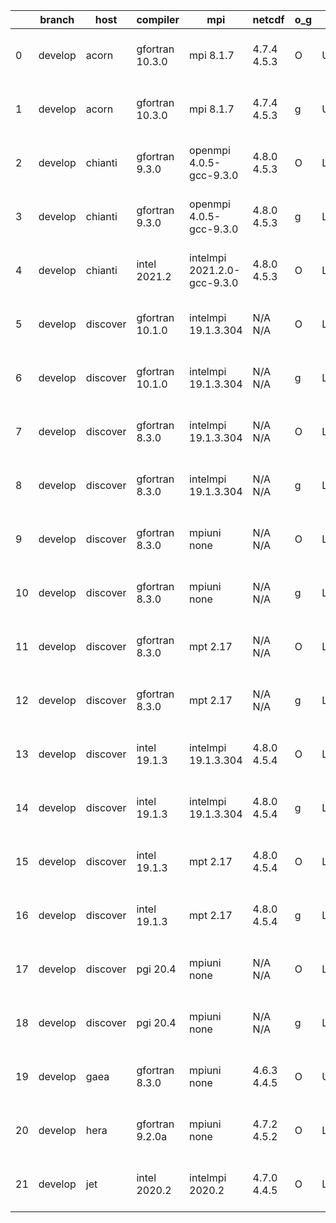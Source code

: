 |    | branch   | host     | compiler        | mpi                         | netcdf      | o_g   | os     | build   | u_pass   | u_fail   | s_pass   | s_fail   | e_pass   | e_fail   | nuopc_pass   | nuopc_fail   | artifacts_hash                                                                                                                                                        | modified                  |
|----|----------|----------|-----------------|-----------------------------|-------------|-------|--------|---------|----------|----------|----------|----------|----------|----------|--------------|--------------|-----------------------------------------------------------------------------------------------------------------------------------------------------------------------|---------------------------|
|  0 | develop  | acorn    | gfortran 10.3.0 | mpi 8.1.7                   | 4.7.4 4.5.3 | O     | Unicos | fail    | 13581    | 78       | 47       | 2        | 80       | 0        | 0            | 50           | [artifacts](https://github.com/esmf-org/esmf-test-artifacts/tree/c331907f8409f0521d2ebe2e330b95ede07e33ab/develop/acorn/gfortran/10.3.0/O/mpi/8.1.7)                  | 2022-05-07 02:01:21 +0000 |
|  1 | develop  | acorn    | gfortran 10.3.0 | mpi 8.1.7                   | 4.7.4 4.5.3 | g     | Unicos | fail    | 13581    | 78       | 47       | 2        | 80       | 0        | 0            | 50           | [artifacts](https://github.com/esmf-org/esmf-test-artifacts/tree/b00e228245046682048ef64c5e98d3d0203b8080/develop/acorn/gfortran/10.3.0/g/mpi/8.1.7)                  | 2022-05-07 02:02:49 +0000 |
|  2 | develop  | chianti  | gfortran 9.3.0  | openmpi 4.0.5-gcc-9.3.0     | 4.8.0 4.5.3 | O     | Linux  | pass    | 13659    | 0        | 49       | 0        | 80       | 0        | 50           | 0            | [artifacts](https://github.com/esmf-org/esmf-test-artifacts/tree/e19455983a68dc0891dbcc3d7a20cfb5629040ee/develop/chianti/gfortran/9.3.0/O/openmpi/4.0.5-gcc-9.3.0)   | 2022-05-07 01:54:24 -0400 |
|  3 | develop  | chianti  | gfortran 9.3.0  | openmpi 4.0.5-gcc-9.3.0     | 4.8.0 4.5.3 | g     | Linux  | pass    | 13659    | 0        | 49       | 0        | 80       | 0        | 50           | 0            | [artifacts](https://github.com/esmf-org/esmf-test-artifacts/tree/07807427c947e99757e662bea8a1d05b1c54ae84/develop/chianti/gfortran/9.3.0/g/openmpi/4.0.5-gcc-9.3.0)   | 2022-05-07 02:49:22 -0400 |
|  4 | develop  | chianti  | intel 2021.2    | intelmpi 2021.2.0-gcc-9.3.0 | 4.8.0 4.5.3 | O     | Linux  | pass    | 13659    | 0        | 49       | 0        | 80       | 0        | 50           | 0            | [artifacts](https://github.com/esmf-org/esmf-test-artifacts/tree/2c8c1c8f96d3d6f94516ac7bb6c615894763734a/develop/chianti/intel/2021.2/O/intelmpi/2021.2.0-gcc-9.3.0) | 2022-05-07 02:24:18 -0400 |
|  5 | develop  | discover | gfortran 10.1.0 | intelmpi 19.1.3.304         | N/A N/A     | O     | Linux  | pass    | 13644    | 15       | 49       | 0        | 80       | 0        | 50           | 0            | [artifacts](https://github.com/esmf-org/esmf-test-artifacts/tree/e31d22d874223f00dc3c4b6551725b5996d99308/develop/discover/gfortran/10.1.0/O/intelmpi/19.1.3.304)     | 2022-05-07 02:00:23 -0400 |
|  6 | develop  | discover | gfortran 10.1.0 | intelmpi 19.1.3.304         | N/A N/A     | g     | Linux  | pass    | 13644    | 15       | 49       | 0        | 80       | 0        | 50           | 0            | [artifacts](https://github.com/esmf-org/esmf-test-artifacts/tree/2177458470bf9164046511b0ec01d5bec7d0ff6a/develop/discover/gfortran/10.1.0/g/intelmpi/19.1.3.304)     | 2022-05-07 02:04:46 -0400 |
|  7 | develop  | discover | gfortran 8.3.0  | intelmpi 19.1.3.304         | N/A N/A     | O     | Linux  | pass    | 13644    | 15       | 49       | 0        | 80       | 0        | 50           | 0            | [artifacts](https://github.com/esmf-org/esmf-test-artifacts/tree/65a3a017649030aaf753eb6f5a47eccd93fbe355/develop/discover/gfortran/8.3.0/O/intelmpi/19.1.3.304)      | 2022-05-07 02:03:30 -0400 |
|  8 | develop  | discover | gfortran 8.3.0  | intelmpi 19.1.3.304         | N/A N/A     | g     | Linux  | pass    | 13644    | 15       | 49       | 0        | 80       | 0        | 50           | 0            | [artifacts](https://github.com/esmf-org/esmf-test-artifacts/tree/d3fc83e6654fe28f7990b8851f8c2effe047f73f/develop/discover/gfortran/8.3.0/g/intelmpi/19.1.3.304)      | 2022-05-07 02:07:20 -0400 |
|  9 | develop  | discover | gfortran 8.3.0  | mpiuni none                 | N/A N/A     | O     | Linux  | pass    | 12136    | 0        | 8        | 0        | 43       | 0        | 0            | 50           | [artifacts](https://github.com/esmf-org/esmf-test-artifacts/tree/03b172008ab7267ba1727c40ee333cac600f22f1/develop/discover/gfortran/8.3.0/O/mpiuni/none)              | 2022-05-07 01:52:45 -0400 |
| 10 | develop  | discover | gfortran 8.3.0  | mpiuni none                 | N/A N/A     | g     | Linux  | pass    | 12136    | 0        | 8        | 0        | 43       | 0        | 0            | 50           | [artifacts](https://github.com/esmf-org/esmf-test-artifacts/tree/1dfa02574217c49f823c4c904ea4407dda50c748/develop/discover/gfortran/8.3.0/g/mpiuni/none)              | 2022-05-07 01:59:09 -0400 |
| 11 | develop  | discover | gfortran 8.3.0  | mpt 2.17                    | N/A N/A     | O     | Linux  | pass    | 13659    | 0        | 49       | 0        | 80       | 0        | 46           | 4            | [artifacts](https://github.com/esmf-org/esmf-test-artifacts/tree/aeb47753ed3a1f79826aea6cd4874b1a8f153895/develop/discover/gfortran/8.3.0/O/mpt/2.17)                 | 2022-05-07 01:54:45 -0400 |
| 12 | develop  | discover | gfortran 8.3.0  | mpt 2.17                    | N/A N/A     | g     | Linux  | pass    | 13659    | 0        | 49       | 0        | 80       | 0        | 46           | 4            | [artifacts](https://github.com/esmf-org/esmf-test-artifacts/tree/dd77b0eb0b0f1451dc5d446ab25152319c0ffe53/develop/discover/gfortran/8.3.0/g/mpt/2.17)                 | 2022-05-07 01:58:47 -0400 |
| 13 | develop  | discover | intel 19.1.3    | intelmpi 19.1.3.304         | 4.8.0 4.5.4 | O     | Linux  | pass    | 13659    | 0        | 49       | 0        | 80       | 0        | 50           | 0            | [artifacts](https://github.com/esmf-org/esmf-test-artifacts/tree/5d8099a2f4df57a4c1e3700afc47fe12b53d6e24/develop/discover/intel/19.1.3/O/intelmpi/19.1.3.304)        | 2022-05-07 02:20:36 -0400 |
| 14 | develop  | discover | intel 19.1.3    | intelmpi 19.1.3.304         | 4.8.0 4.5.4 | g     | Linux  | pass    | 13659    | 0        | 49       | 0        | 80       | 0        | 50           | 0            | [artifacts](https://github.com/esmf-org/esmf-test-artifacts/tree/580b48f9c34a6aeec54dee305ef92737c9086a4e/develop/discover/intel/19.1.3/g/intelmpi/19.1.3.304)        | 2022-05-07 02:18:37 -0400 |
| 15 | develop  | discover | intel 19.1.3    | mpt 2.17                    | 4.8.0 4.5.4 | O     | Linux  | pass    | 13659    | 0        | 49       | 0        | 80       | 0        | 0            | 50           | [artifacts](https://github.com/esmf-org/esmf-test-artifacts/tree/9b5e38131dc33144b08a3cb55540b27d97fc2814/develop/discover/intel/19.1.3/O/mpt/2.17)                   | 2022-05-07 02:12:07 -0400 |
| 16 | develop  | discover | intel 19.1.3    | mpt 2.17                    | 4.8.0 4.5.4 | g     | Linux  | pass    | 13659    | 0        | 49       | 0        | 80       | 0        | 0            | 50           | [artifacts](https://github.com/esmf-org/esmf-test-artifacts/tree/d3fc83e6654fe28f7990b8851f8c2effe047f73f/develop/discover/intel/19.1.3/g/mpt/2.17)                   | 2022-05-07 02:07:20 -0400 |
| 17 | develop  | discover | pgi 20.4        | mpiuni none                 | N/A N/A     | O     | Linux  | pass    | 11510    | 626      | 6        | 2        | 40       | 3        | 0            | 50           | [artifacts](https://github.com/esmf-org/esmf-test-artifacts/tree/a763ba950be02b6d7d5fc7f99637dc6347f56074/develop/discover/pgi/20.4/O/mpiuni/none)                    | 2022-05-07 03:16:15 -0400 |
| 18 | develop  | discover | pgi 20.4        | mpiuni none                 | N/A N/A     | g     | Linux  | pass    | 11510    | 626      | 4        | 4        | 40       | 3        | 0            | 50           | [artifacts](https://github.com/esmf-org/esmf-test-artifacts/tree/60e4b3d91fd2b730378adc3c105398812e4b1316/develop/discover/pgi/20.4/g/mpiuni/none)                    | 2022-05-07 03:17:26 -0400 |
| 19 | develop  | gaea     | gfortran 8.3.0  | mpiuni none                 | 4.6.3 4.4.5 | O     | Unicos | pass    | 12136    | 0        | 8        | 0        | 43       | 0        | 0            | 50           | [artifacts](https://github.com/esmf-org/esmf-test-artifacts/tree/04bb254adb051c9b2d46916321ba9b1be0ecec04/develop/gaea/gfortran/8.3.0/O/mpiuni/none)                  | 2022-05-07 02:10:03 -0400 |
| 20 | develop  | hera     | gfortran 9.2.0a | mpiuni none                 | 4.7.2 4.5.2 | O     | Linux  | pass    | 12136    | 0        | 8        | 0        | 43       | 0        | 0            | 50           | [artifacts](https://github.com/esmf-org/esmf-test-artifacts/tree/81920682cb4b8bde20c9c4fe6a26da45ba89b6cf/develop/hera/gfortran/9.2.0a/O/mpiuni/none)                 | 2022-05-07 06:16:51 +0000 |
| 21 | develop  | jet      | intel 2020.2    | intelmpi 2020.2             | 4.7.0 4.4.5 | O     | Linux  | pass    | pending  | pending  | pending  | pending  | pending  | pending  | pending      | pending      | [artifacts](https://github.com/esmf-org/esmf-test-artifacts/tree/9619ee9a8fee137d47c2e0187f6718101a19b6af/develop/jet/intel/2020.2/O/intelmpi/2020.2)                 | 2022-05-07 04:07:43 +0000 |